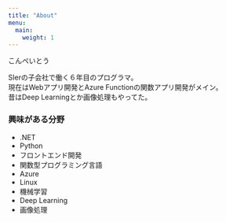 ```yaml
---
title: "About"
menu:
  main:
    weight: 1
---
```



こんぺいとう

SIerの子会社で働く６年目のプログラマ。  
現在はWebアプリ開発とAzure Functionの関数アプリ開発がメイン。  
昔はDeep Learningとか画像処理もやってた。

### 興味がある分野
- .NET
- Python
- フロントエンド開発
- 関数型プログラミング言語
- Azure
- Linux
- 機械学習
- Deep Learning
- 画像処理



